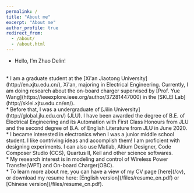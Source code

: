 ```yaml
---
permalink: /
title: "About me"
excerpt: "About me"
author_profile: true
redirect_from: 
  - /about/
  - /about.html
---
```


* Hello, I’m Zhao Delin!
<br>
* I am a graduate student at the [Xi'an Jiaotong University](http://en.xjtu.edu.cn/), Xi'an, majoring in Electrical Engineering. Currently, I am doing research about the on-board charger supervised by [Prof. Yue Wang](https://ieeexplore.ieee.org/author/37281447000) in the [SKLEI Lab](http://sklei.xjtu.edu.cn/en/).
<br>
* Before that, I was a undergraduate of [Jilin University](http://global.jlu.edu.cn/) (JLU). I have been awarded the degree of B.E. of Electrical Engineering and its Automation with First Class Honours from JLU and the second degree of B.A. of English Literature from JLU in June 2020. 
<br>
* I became interested in electronics when I was a junior middle school student. I like contriving ideas and accomplish them! I am proficient with designing experiments. I can also use Matlab, Altium Designer, Code Composer Studio (CCS), Quartus II, Keil and other science softwares.
<br>
* My research interest is in modeling and control of Wireless Power Transfer(WPT) and On-board Charger(OBC). 
<br>
* To learn more about me, you can have a view of my CV page [here](/cv), or download my resume here: [English version](/files/resume_en.pdf) or [Chinese version](/files/resume_cn.pdf).
<br>


